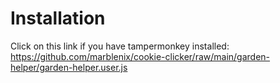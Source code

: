 # Installation

Click on this link if you have tampermonkey installed: https://github.com/marblenix/cookie-clicker/raw/main/garden-helper/garden-helper.user.js
